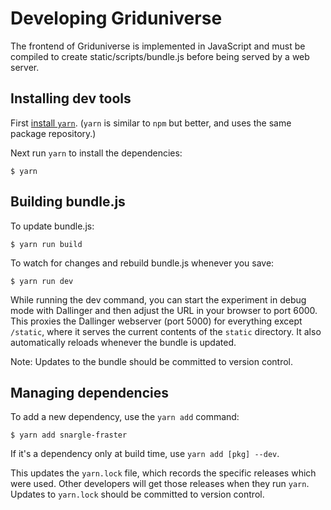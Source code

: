 # Developing Griduniverse

The frontend of Griduniverse is implemented in JavaScript
and must be compiled to create static/scripts/bundle.js
before being served by a web server.

## Installing dev tools

First [install `yarn`](https://yarnpkg.com/en/docs/install).
(`yarn` is similar to `npm` but better,
and uses the same package repository.)

Next run `yarn` to install the dependencies:

    $ yarn

## Building bundle.js

To update bundle.js:

    $ yarn run build

To watch for changes and rebuild bundle.js whenever you save:

    $ yarn run dev

While running the dev command, you can start the experiment in debug mode
with Dallinger and then adjust the URL in your browser to port 6000.
This proxies the Dallinger webserver (port 5000) for everything except `/static`,
where it serves the current contents of the `static` directory.
It also automatically reloads whenever the bundle is updated.

Note: Updates to the bundle should be committed to version control.

## Managing dependencies

To add a new dependency, use the `yarn add` command:

    $ yarn add snargle-fraster

If it's a dependency only at build time, use `yarn add [pkg] --dev`.

This updates the `yarn.lock` file, which records the specific
releases which were used. Other developers will get those
releases when they run `yarn`. Updates to `yarn.lock`
should be committed to version control.
